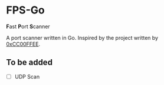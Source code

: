 # FPS-Go

**F**ast **P**ort **S**canner

A port scanner written in Go. Inspired by the project written by [0xCC00FFEE](https://github.com/0xCC00FFEE/FGLPS).

## To be added

- [ ] UDP Scan
